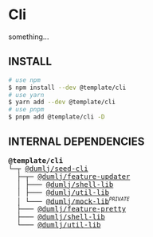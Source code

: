 <!-- This file is dynamically generated. please edit in __readme__ -->

# Cli

something...

## INSTALL

```bash
# use npm
$ npm install --dev @template/cli
# use yarn
$ yarn add --dev @template/cli
# use pnpm
$ pnpm add @template/cli -D
```

## INTERNAL DEPENDENCIES

<pre>
<b>@template/cli</b>
└─┬ <a href="https://github.com/dumlj/dumlj-build/tree/main/@cli/directory">@dumlj/seed-cli</a>
  ├─┬─ <a href="https://github.com/dumlj/dumlj-build/tree/main/@cli/directory">@dumlj/feature-updater</a>
  │ ├─── <a href="https://github.com/dumlj/dumlj-build/tree/main/@cli/directory">@dumlj/shell-lib</a>
  │ ├─── <a href="https://github.com/dumlj/dumlj-build/tree/main/@cli/directory">@dumlj/util-lib</a>
  │ └─── <a href="https://github.com/dumlj/dumlj-build/tree/main/@cli/directory">@dumlj/mock-lib</a><sup><small><i>PRIVATE</i></small></sup>
  ├─── <a href="https://github.com/dumlj/dumlj-build/tree/main/@cli/directory">@dumlj/feature-pretty</a>
  ├─── <a href="https://github.com/dumlj/dumlj-build/tree/main/@cli/directory">@dumlj/shell-lib</a>
  └─── <a href="https://github.com/dumlj/dumlj-build/tree/main/@cli/directory">@dumlj/util-lib</a>
</pre>
